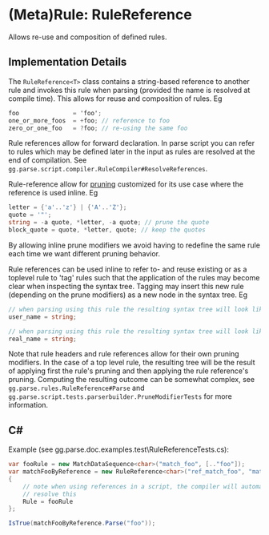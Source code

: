 (Meta)Rule: RuleReference<T>
==============================

Allows re-use and composition of defined rules.

Implementation Details
----------------------

The `RuleReference<T>` class contains a string-based reference to another rule and invokes this rule when parsing (provided the name is resolved at compile time). This allows for reuse and composition of rules. Eg

```csharp
foo               = 'foo';
one_or_more_foos  = +foo; // reference to foo
zero_or_one_foo   = ?foo; // re-using the same foo
```

Rule references allow for forward declaration. In parse script you can refer to rules which may be defined later in the input as rules are resolved at the end of compilation. See `gg.parse.script.compiler.RuleCompiler#ResolveReferences`.

Rule-reference allow for [pruning](./pruning.md) customized for its use case where the reference is used inline. Eg

```csharp
letter = {'a'..'z'} | {'A'..'Z'};
quote = '"';
string = -a quote, *letter, -a quote; // prune the quote
block_quote = quote, *letter, quote; // keep the quotes
```

By allowing inline prune modifiers we avoid having to redefine the same rule each time we want different pruning behavior. 

Rule references can be used inline to refer to- and reuse existing or as a toplevel rule to 'tag' rules such that the application of the rules may become clear when inspecting the syntax tree. Tagging may insert this new rule (depending on the prune modifiers) as a new node in the syntax tree. Eg

```csharp
// when parsing using this rule the resulting syntax tree will look like this in user_name -> string -> *letter
user_name = string; 

// when parsing using this rule the resulting syntax tree will look like this in real_name -> string -> *letter
real_name = string; 
```

Note that rule headers and rule references allow for their own pruning modifiers. In the case of a top level rule, the resulting tree will be the result of applying first the rule's pruning and then applying the rule reference's pruning. Computing the resulting outcome can be somewhat complex, see `gg.parse.rules.RuleReference#Parse` and `gg.parse.script.tests.parserbuilder.PruneModifierTests` for more information.

C#
---

Example (see gg.parse.doc.examples.test\RuleReferenceTests.cs):

```csharp
var fooRule = new MatchDataSequence<char>("match_foo", [.."foo"]);
var matchFooByReference = new RuleReference<char>("ref_match_foo", "match_foo")
{
    // note when using references in a script, the compiler will automatically
    // resolve this
    Rule = fooRule
};

IsTrue(matchFooByReference.Parse("foo"));
```
